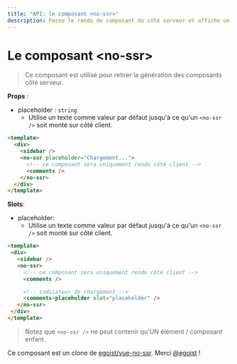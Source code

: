 ```yaml
---
title: "API: le composant <no-ssr>"
description: Passe le rendu de composant du côté serveur et affiche un texte à la place.
---
```


# Le composant &lt;no-ssr&gt;

> Ce composant est utilisé pour retirer la génération des composants côté serveur.

**Props** :
- placeholder : `string`
  - Utilise un texte comme valeur par défaut jusqu'à ce qu'un `<no-ssr />` soit monté sur côté client.

```html
<template>
  <div>
    <sidebar />
    <no-ssr placeholder="Chargement...">
      <!-- ce composant sera uniquement rendu côté client -->
      <comments />
    </no-ssr>
  </div>
</template>
```

**Slots**:

- placeholder:
  - Utilise un texte comme valeur par défaut jusqu'à ce qu'un `<no-ssr />` soit monté sur côté client.

 ```html
<template>
  <div>
    <sidebar />
    <no-ssr>
      <!-- ce composant sera uniquement rendu côté client -->
      <comments />

      <!-- indicateur de chargement -->
      <comments-placeholder slot="placeholder" />
    </no-ssr>
  </div>
</template>
```

> Notez que `<no-ssr />` ne peut contenir qu'UN élément / composant enfant.

Ce composant est un clone de [egoist/vue-no-ssr](https://github.com/egoist/vue-no-ssr). Merci [@egoist](https://github.com/egoist) !
